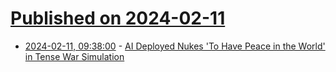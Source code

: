 # [Published on 2024-02-11](index.md)

* [2024-02-11, 09:38:00](https://soylentnews.org/article.pl?sid=24/02/10/0153223&from=rss) - [AI Deployed Nukes 'To Have Peace in the World' in Tense War Simulation](https://soylentnews.org/article.pl?sid=24/02/10/0153223&from=rss)
